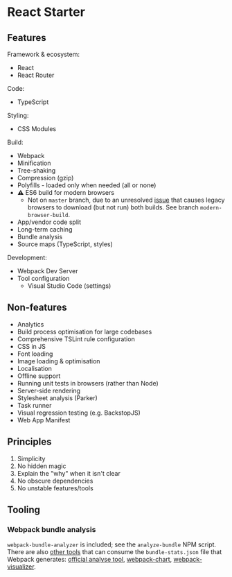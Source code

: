# React Starter

## Features
Framework & ecosystem:
* React
* React Router

Code:
* TypeScript

Styling:
* CSS Modules

Build:
* Webpack
* Minification
* Tree-shaking
* Compression (gzip)
* Polyfills - loaded only when needed (all or none)
* ⚠ ES6 build for modern browsers
  * Not on `master` branch, due to an unresolved
    [issue](https://github.com/philipwalton/webpack-esnext-boilerplate/issues/1)
    that causes legacy browsers to download (but not run) both builds.
    See branch `modern-browser-build`.
* App/vendor code split
* Long-term caching
* Bundle analysis
* Source maps (TypeScript, styles)

Development:
* Webpack Dev Server
* Tool configuration
  * Visual Studio Code (settings)

## Non-features
* Analytics
* Build process optimisation for large codebases
* Comprehensive TSLint rule configuration
* CSS in JS
* Font loading
* Image loading & optimisation
* Localisation
* Offline support
* Running unit tests in browsers (rather than Node)
* Server-side rendering
* Stylesheet analysis (Parker)
* Task runner
* Visual regression testing (e.g. BackstopJS)
* Web App Manifest

## Principles
1. Simplicity
1. No hidden magic
1. Explain the "why" when it isn't clear
1. No obscure dependencies
1. No unstable features/tools

## Tooling
### Webpack bundle analysis
`webpack-bundle-analyzer` is included; see the `analyze-bundle` NPM script.
There are also [other tools](https://webpack.js.org/guides/code-splitting/#bundle-analysis)
that can consume the `bundle-stats.json` file that Webpack generates:
[official analyse tool](https://webpack.github.io/analyse),
[webpack-chart](https://alexkuz.github.io/webpack-chart),
[webpack-visualizer](https://chrisbateman.github.io/webpack-visualizer).
